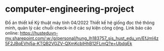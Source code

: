 # computer-engineering-project
Đồ án thiết kế Kỹ thuật máy tính
04/2022
Thiết kế hệ giống đọc thẻ thông minh, quản lý các chuỗi check-in ở các sự kiện công cộng.
Link báo cáo online: https://husteduvn-my.sharepoint.com/:w:/g/personal/hung_lh183757_sis_hust_edu_vn/EfJml4z5F2JBqEVhj5a-KTQB2VGZV-QXmKcblHhB12FLmQ?e=UbdqEk